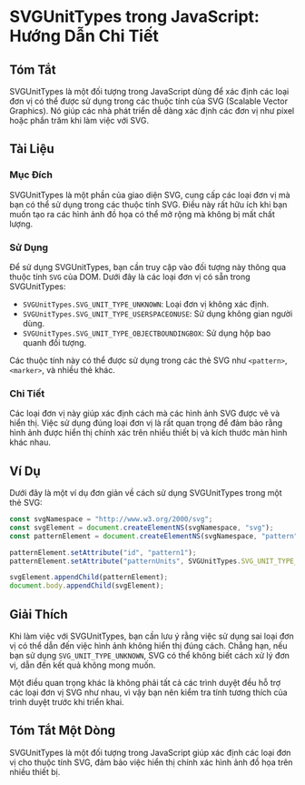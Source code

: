 <!--
Meta Description: # SVGUnitTypes trong JavaScript: Hướng Dẫn Chi Tiết ## Tóm Tắt SVGUnitTypes là một đối tượng trong JavaScript dùng để xác định các loại đơn vị có thể ...
Meta Keywords: các, svg, svgunittypes, đơn, dụng
-->

# SVGUnitTypes trong JavaScript: Hướng Dẫn Chi Tiết

## Tóm Tắt
SVGUnitTypes là một đối tượng trong JavaScript dùng để xác định các loại đơn vị có thể được sử dụng trong các thuộc tính của SVG (Scalable Vector Graphics). Nó giúp các nhà phát triển dễ dàng xác định các đơn vị như pixel hoặc phần trăm khi làm việc với SVG.

## Tài Liệu
### Mục Đích
SVGUnitTypes là một phần của giao diện SVG, cung cấp các loại đơn vị mà bạn có thể sử dụng trong các thuộc tính SVG. Điều này rất hữu ích khi bạn muốn tạo ra các hình ảnh đồ họa có thể mở rộng mà không bị mất chất lượng.

### Sử Dụng
Để sử dụng SVGUnitTypes, bạn cần truy cập vào đối tượng này thông qua thuộc tính `SVG` của DOM. Dưới đây là các loại đơn vị có sẵn trong SVGUnitTypes:

- `SVGUnitTypes.SVG_UNIT_TYPE_UNKNOWN`: Loại đơn vị không xác định.
- `SVGUnitTypes.SVG_UNIT_TYPE_USERSPACEONUSE`: Sử dụng không gian người dùng.
- `SVGUnitTypes.SVG_UNIT_TYPE_OBJECTBOUNDINGBOX`: Sử dụng hộp bao quanh đối tượng.

Các thuộc tính này có thể được sử dụng trong các thẻ SVG như `<pattern>`, `<marker>`, và nhiều thẻ khác.

### Chi Tiết
Các loại đơn vị này giúp xác định cách mà các hình ảnh SVG được vẽ và hiển thị. Việc sử dụng đúng loại đơn vị là rất quan trọng để đảm bảo rằng hình ảnh được hiển thị chính xác trên nhiều thiết bị và kích thước màn hình khác nhau.

## Ví Dụ
Dưới đây là một ví dụ đơn giản về cách sử dụng SVGUnitTypes trong một thẻ SVG:

```javascript
const svgNamespace = "http://www.w3.org/2000/svg";
const svgElement = document.createElementNS(svgNamespace, "svg");
const patternElement = document.createElementNS(svgNamespace, "pattern");

patternElement.setAttribute("id", "pattern1");
patternElement.setAttribute("patternUnits", SVGUnitTypes.SVG_UNIT_TYPE_OBJECTBOUNDINGBOX);

svgElement.appendChild(patternElement);
document.body.appendChild(svgElement);
```

## Giải Thích
Khi làm việc với SVGUnitTypes, bạn cần lưu ý rằng việc sử dụng sai loại đơn vị có thể dẫn đến việc hình ảnh không hiển thị đúng cách. Chẳng hạn, nếu bạn sử dụng `SVG_UNIT_TYPE_UNKNOWN`, SVG có thể không biết cách xử lý đơn vị, dẫn đến kết quả không mong muốn.

Một điều quan trọng khác là không phải tất cả các trình duyệt đều hỗ trợ các loại đơn vị SVG như nhau, vì vậy bạn nên kiểm tra tính tương thích của trình duyệt trước khi triển khai.

## Tóm Tắt Một Dòng
SVGUnitTypes là một đối tượng trong JavaScript giúp xác định các loại đơn vị cho thuộc tính SVG, đảm bảo việc hiển thị chính xác hình ảnh đồ họa trên nhiều thiết bị.
